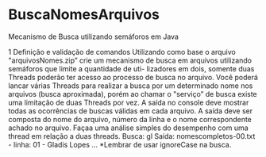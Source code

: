 # BuscaNomesArquivos
Mecanismo de Busca utilizando semáforos em Java

1 Definição e validação de comandos
Utilizando como base o arquivo "arquivosNomes.zip” crie um mecanismo
de busca em arquivos utilizando semáforos que limite a quantidade de uti-
lizadores em dois, somente duas Threads poderão ter acesso ao processo de
busca no arquivo. Você poderá lancar várias Threads para realizar a busca
por um determinado nome nos arquivos (busca aproximada), porém ao chamar 
o "serviço” de busca existe uma limitação de duas Threads por vez. A
saída no console deve mostrar todas as ocorrências de buscas válidas em cada
arquivo. A saída deve ser composta do nome do arquivo, número da linha
e o nome correspondente achado no arquivo. Façaa uma análise simples do
desempenho com uma thread em relação a duas threads.
Busca:
gl
Saída:
nomescompletos-00.txt - linha: 01 - Gladis Lopes
...
*Lembrar de usar ignoreCase na busca.
